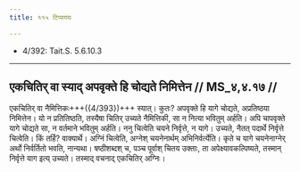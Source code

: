 ```yaml
---
title: ११५ टिप्पणयः

---
```

- 4/392: Tait.S. 5.6.10.3

____________________________________________


## एकचितिर् वा स्याद् अपवृक्ते हि चोद्यते निमित्तेन // MS_४,४.१७ //

एकचितिर् वा नैमित्तिकः+++({4/393})+++ स्यात्। कुतः? अपवृक्ते हि यागे चोद्यते, अप्रतिष्ठया निमित्तेन। यो न प्रतितिष्ठति, तस्यैषा चितिर् उच्यते नैमित्तिकी, सा न नित्या भवितुम् अर्हति।
अपि चापवृक्ते यागे चोद्यते सा, न वर्तमाने भवितुम् अर्हति। ननु चित्वेति चयने निर्वृत्ते, न यागे। उच्यते, नैतत् पदार्थे निर्वृत्ते चित्वेति। किं तर्हि? वाक्यार्थे। अग्निं चित्वेति, अग्नेश् चयनेनार्थम् अभिनिर्वर्त्येति। कृते च यागे चयनेनाग्नेर् अर्थो निर्वर्तितो भवति, नान्यथा। षष्ठीशब्दश् च, पञ्च पूर्वाश् चितय उक्ताः, ता अपेक्ष्यावकल्पिष्यते, तस्मान् निर्वृत्ते याग इत्य् उच्यते। तस्माद् वचनाद् एकचितिर् अग्निः।
